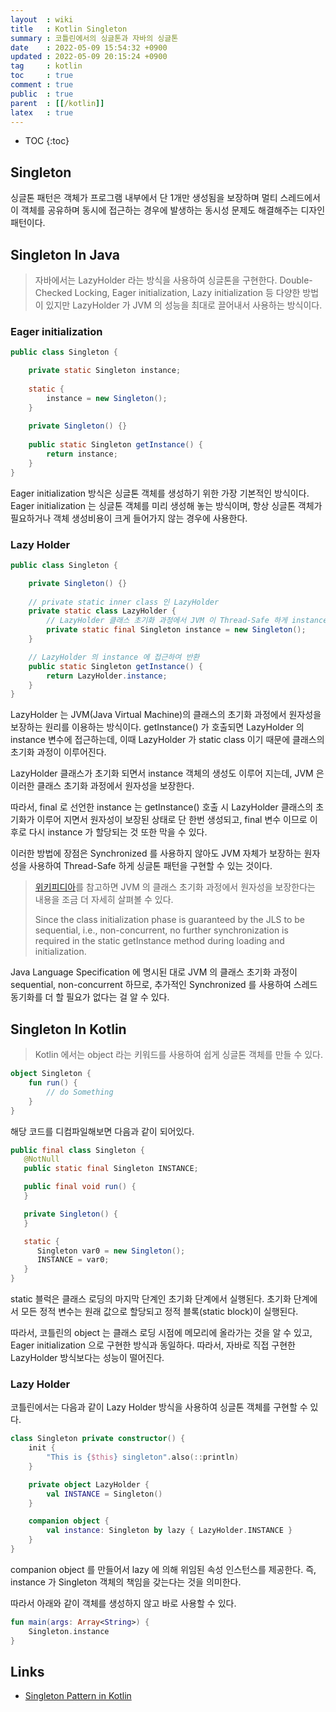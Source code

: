```yaml
---
layout  : wiki
title   : Kotlin Singleton
summary : 코틀린에서의 싱글톤과 자바의 싱글톤
date    : 2022-05-09 15:54:32 +0900
updated : 2022-05-09 20:15:24 +0900
tag     : kotlin
toc     : true
comment : true
public  : true
parent  : [[/kotlin]]
latex   : true
---
```

* TOC
{:toc}

## Singleton

싱글톤 패턴은 객체가 프로그램 내부에서 단 1개만 생성됨을 보장하며 멀티 스레드에서 이 객체를 공유하며 동시에 접근하는 경우에 발생하는 동시성 문제도 해결해주는 디자인 패턴이다.

## Singleton In Java

> 자바에서는 LazyHolder 라는 방식을 사용하여 싱글톤을 구현한다. Double-Checked Locking, Eager initialization, Lazy initialization 등 다양한 방법이 있지만 LazyHolder 가 JVM 의 성능을 최대로 끌어내서 사용하는 방식이다.

### Eager initialization

```java
public class Singleton {

	private static Singleton instance;
    
    static {
        instance = new Singleton();
    }
	
	private Singleton() {}
	
	public static Singleton getInstance() {
		return instance;
	}
}
```

Eager initialization 방식은 싱글톤 객체를 생성하기 위한 가장 기본적인 방식이다. Eager initialization 는 싱글톤 객체를 미리 생성해 놓는 방식이며, 항상 싱글톤 객체가 필요하거나 객체 생성비용이 크게 들어가지 않는 경우에 사용한다. 

### Lazy Holder

```java
public class Singleton {

    private Singleton() {}
    
    // private static inner class 인 LazyHolder
    private static class LazyHolder {
        // LazyHolder 클래스 초기화 과정에서 JVM 이 Thread-Safe 하게 instance 를 생성
        private static final Singleton instance = new Singleton();
    }

    // LazyHolder 의 instance 에 접근하여 반환
    public static Singleton getInstance() {
        return LazyHolder.instance;
    }
}
```

LazyHolder 는 JVM(Java Virtual Machine)의 클래스의 초기화 과정에서 원자성을 보장하는 원리를 이용하는 방식이다. getInstance() 가 호출되면 LazyHolder 의 instance 변수에 접근하는데, 이때 LazyHolder 가 static class 이기 때문에 클래스의 초기화 과정이 이루어진다.

LazyHolder 클래스가 초기화 되면서 instance 객체의 생성도 이루어 지는데, JVM 은 이러한 클래스 초기화 과정에서 원자성을 보장한다.

따라서, final 로 선언한 instance 는 getInstance() 호출 시 LazyHolder 클래스의 초기화가 이루어 지면서 원자성이 보장된 상태로 단 한번 생성되고, final 변수 이므로 이후로 다시 instance 가 할당되는 것 또한 막을 수 있다.

이러한 방법에 장점은 Synchronized 를 사용하지 않아도 JVM 자체가 보장하는 원자성을 사용하여 Thread-Safe 하게 싱글톤 패턴을 구현할 수 있는 것이다.

> [위키피디아](https://en.wikipedia.org/wiki/Initialization-on-demand_holder_idiom)를 참고하면 JVM 의 클래스 초기화 과정에서 원자성을 보장한다는 내용을 조금 더 자세히 살펴볼 수 있다.
>
> Since the class initialization phase is guaranteed by the JLS to be sequential, i.e., non-concurrent, no further synchronization is required in the static getInstance method during loading and initialization.

Java Language Specification 에 명시된 대로 JVM 의 클래스 초기화 과정이 sequential, non-concurrent 하므로, 추가적인 Synchronized 를 사용하여 스레드 동기화를 더 할 필요가 없다는 걸 알 수 있다.

## Singleton In Kotlin

> Kotlin 에서는 object 라는 키워드를 사용하여 쉽게 싱글톤 객체를 만들 수 있다.

```kotlin
object Singleton {
    fun run() {
        // do Something
    }
}
```

해당 코드를 디컴파일해보면 다음과 같이 되어있다.

```java
public final class Singleton {
   @NotNull
   public static final Singleton INSTANCE;

   public final void run() {
   }

   private Singleton() {
   }

   static {
      Singleton var0 = new Singleton();
      INSTANCE = var0;
   }
}
```

static 블럭은 클래스 로딩의 마지막 단계인 초기화 단계에서 실행된다. 초기화 단계에서 모든 정적 변수는 원래 값으로 할당되고 정적 블록(static block)이 실행된다.

따라서, 코틀린의 object 는 클래스 로딩 시점에 메모리에 올라가는 것을 알 수 있고, Eager initialization 으로 구현한 방식과 동일하다. 따라서, 자바로 직접 구현한 LazyHolder 방식보다는 성능이 떨어진다.

### Lazy Holder

코틀린에서는 다음과 같이 Lazy Holder 방식을 사용하여 싱글톤 객체를 구현할 수 있다.

```kotlin
class Singleton private constructor() {
    init {
        "This is {$this} singleton".also(::println)
    }

    private object LazyHolder {
        val INSTANCE = Singleton()
    }

    companion object {
        val instance: Singleton by lazy { LazyHolder.INSTANCE }
    }
}
```

companion object 를 만들어서 lazy 에 의해 위임된 속성 인스턴스를 제공한다. 즉, instance 가 Singleton 객체의 책임을 갖는다는 것을 의미한다.

따라서 아래와 같이 객체를 생성하지 않고 바로 사용할 수 있다.

```kotlin
fun main(args: Array<String>) {
    Singleton.instance
}
```

## Links

- [Singleton Pattern in Kotlin](https://pranaybhalerao.wordpress.com/2018/06/22/singleton-pattern-in-kotlin/)
